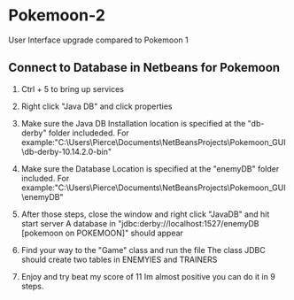 # Pokemoon-2
User Interface upgrade compared to Pokemoon 1

 Connect to Database in Netbeans for Pokemoon
 ---------------------------------------------

1. Ctrl + 5 to bring up services

2. Right click "Java DB" and click properties

3. Make sure the Java DB Installation location is specified at the "db-derby" folder includeded. 
	For example:"C:\Users\Pierce\Documents\NetBeansProjects\Pokemoon_GUI\db-derby-10.14.2.0-bin"

4. Make sure the Database Location is specified at the "enemyDB" folder included.
	For example:"C:\Users\Pierce\Documents\NetBeansProjects\Pokemoon_GUI\enemyDB"

5. After those steps, close the window and right click "JavaDB" and hit start server
	A database in "jdbc:derby://localhost:1527/enemyDB [pokemoon on POKEMOON]" should appear 

6. Find your way to the "Game" class and run the file
	The class JDBC should create two tables in ENEMYIES and TRAINERS

7. Enjoy and try beat my score of 11
	Im almost positive you can do it in 9 steps. 



		
